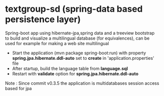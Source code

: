 # textgroup-sd (spring-data based persistence layer)
Spring-boot app using hibernate-jpa,spring data and a treeview bootstrap to build and visualize a multilingual database (for equivalences), can be used for example for making a web site multilingual

<ul>
	<li>Start the application (mvn package spring-boot:run) with property <b>spring.jpa.hibernate.ddl-auto</b> set to <b>create</b> in 'application.properties' file</li>
	<li>After startup, build the language table from <b>language.sql</b></li>
	<li>Restart with <b>validate</b> option for <b>spring.jpa.hibernate.ddl-auto</b></li>
</ul>

Note : Since commit v0.3.5 the application is multidatabases session access based for jpa


